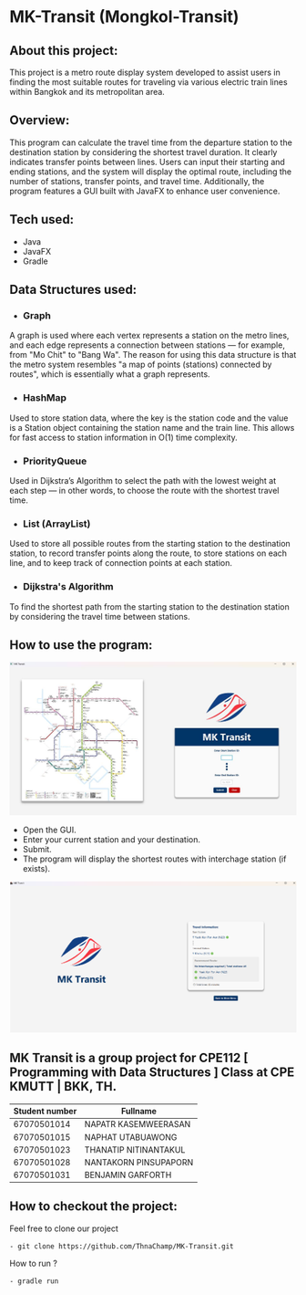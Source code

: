 # MK-Transit (Mongkol-Transit)

## About this project:

This project is a metro route display system developed to assist users in finding the most suitable routes for traveling via various electric train lines within Bangkok and its metropolitan area.

## Overview:

This program can calculate the travel time from the departure station to the destination station by considering the shortest travel duration. It clearly indicates transfer points between lines. Users can input their starting and ending stations, and the system will display the optimal route, including the number of stations, transfer points, and travel time. Additionally, the program features a GUI built with JavaFX to enhance user convenience.

## Tech used:
- Java
- JavaFX
- Gradle

## Data Structures used:
- ### Graph
A graph is used where each vertex represents a station on the metro lines, and each edge represents a connection between stations — for example, from "Mo Chit" to "Bang Wa". The reason for using this data structure is that the metro system resembles "a map of points (stations) connected by routes", which is essentially what a graph represents.

- ### HashMap
Used to store station data, where the key is the station code and the value is a Station object containing the station name and the train line. This allows for fast access to station information in O(1) time complexity.

- ### PriorityQueue 
Used in Dijkstra’s Algorithm to select the path with the lowest weight at each step — in other words, to choose the route with the shortest travel time.

- ### List (ArrayList)
Used to store all possible routes from the starting station to the destination station, to record transfer points along the route, to store stations on each line, and to keep track of connection points at each station.

- ### Dijkstra's Algorithm
To find the shortest path from the starting station to the destination station by considering the travel time between stations.

## How to use the program:
![Alt text](assets/input.jpg)
- Open the GUI.
- Enter your current station and your destination.
- Submit.
- The program will display the shortest routes with interchage station (if exists).

![Alt text](assets/output.png)

MK Transit is a group project for CPE112 [ Programming with Data Structures ] Class at CPE KMUTT | BKK, TH.
---
| Student number | Fullname               | 
|----------------|------------------------|
| 67070501014    | NAPATR KASEMWEERASAN   |
| 67070501015    | NAPHAT UTABUAWONG      |
| 67070501023    | THANATIP NITINANTAKUL  |
| 67070501028    | NANTAKORN PINSUPAPORN  |
| 67070501031    | BENJAMIN GARFORTH      |

## How to checkout the project:

Feel free to clone our project 
```
- git clone https://github.com/ThnaChamp/MK-Transit.git
```
How to run ?
```
- gradle run
```
